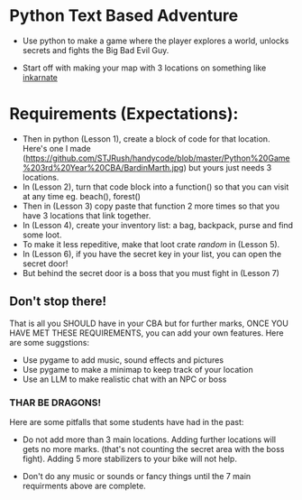 # Python Text Based Adventure

- Use python to make a game where the player explores a world, unlocks secrets and fights the Big Bad Evil Guy.

- Start off with making your map with 3 locations on something like [inkarnate](https://inkarnate.com/maps)


# Requirements (Expectations):
- Then in python (Lesson 1), create a block of code for that location. Here's one I made (https://github.com/STJRush/handycode/blob/master/Python%20Game%203rd%20Year%20CBA/BardinMarth.jpg) but yours just needs 3 locations.
- In (Lesson 2), turn that code block into a function() so that you can visit at any time eg. beach(), forest()
- Then in (Lesson 3) copy paste that function 2 more times so that you have 3 locations that link together.
- In (Lesson 4), create your inventory list: a bag, backpack, purse and find some loot.
- To make it less repeditive, make that loot crate *random* in (Lesson 5).
- In (Lesson 6), if you have the secret key in your list, you can open the secret door!
- But behind the secret door is a boss that you must fight in (Lesson 7)

## Don't stop there!

That is all you SHOULD have in your CBA but for further marks, ONCE YOU HAVE MET THESE REQUIREMENTS, you can add your own features. Here are some suggstions:

- Use pygame to add music, sound effects and pictures
- Use pygame to make a minimap to keep track of your location
- Use an LLM to make realistic chat with an NPC or boss

### THAR BE DRAGONS!

Here are some pitfalls that some students have had in the past:

- Do not add more than 3 main locations. Adding further locations will gets no more marks. (that's not counting the secret area with the boss fight). Adding 5 more stabilizers to your bike will not help.

- Don't do any music or sounds or fancy things until the 7 main requirments above are complete. 


